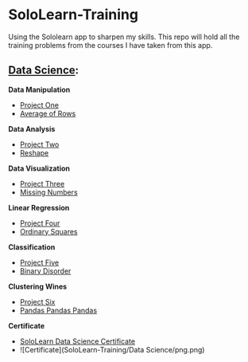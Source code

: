 # SoloLearn-Training
Using the Sololearn app to sharpen my skills. This repo will hold all the training problems from the courses I have taken from this app.

## [Data Science](https://github.com/CatTastic23/SoloLearn-Training/tree/main/Data%20Science):
**Data Manipulation**
* [Project One](https://github.com/CatTastic23/SoloLearn-Training/blob/main/Data%20Science/Data%20Manipulation/ProjectOne.md)
* [Average of Rows](https://github.com/CatTastic23/SoloLearn-Training/blob/main/Data%20Science/Data%20Manipulation/AverageOfRows.py)

**Data Analysis**
* [Project Two](https://github.com/CatTastic23/SoloLearn-Training/blob/main/Data%20Science/Data%20Analysis/ProjectTwo.md)
* [Reshape](https://github.com/CatTastic23/SoloLearn-Training/blob/main/Data%20Science/Data%20Analysis/Reshape.py)

**Data Visualization**
* [Project Three](https://github.com/CatTastic23/SoloLearn-Training/blob/main/Data%20Science/Data%20Visualization/ProjectThree.md)
* [Missing Numbers](https://github.com/CatTastic23/SoloLearn-Training/blob/main/Data%20Science/Data%20Visualization/MissingNumber.py)

**Linear Regression**
* [Project Four](https://github.com/CatTastic23/SoloLearn-Training/blob/main/Data%20Science/Linear%20Regression/ProjectFour.md)
* [Ordinary Squares](https://github.com/CatTastic23/SoloLearn-Training/blob/main/Data%20Science/Linear%20Regression/OrdinarySquares.py)

**Classification**
* [Project Five](https://github.com/CatTastic23/SoloLearn-Training/blob/main/Data%20Science/Classification/ProjectFive.md)
* [Binary Disorder](https://github.com/CatTastic23/SoloLearn-Training/blob/main/Data%20Science/Classification/BinaryDisorder.py)

**Clustering Wines**
* [Project Six](https://github.com/CatTastic23/SoloLearn-Training/blob/main/Data%20Science/Clustering%20Wines/ProjectSix.md)
* [Pandas Pandas Pandas](https://github.com/CatTastic23/SoloLearn-Training/blob/main/Data%20Science/Clustering%20Wines/PandasPandasPandas.py)

**Certificate**
* [SoloLearn Data Science Certificate](https://www.sololearn.com/certificates/course/en/23454582/1093/landscape/png?fbclid=IwAR04KQrj_7yGf03s9B40nD9lgcapnttvFf8vnA4Hrya92hsnp1yPSwx9QW4)
* ![Certificate](SoloLearn-Training/Data Science/png.png)